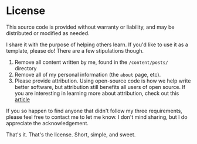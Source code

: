 # License

This source code is provided without warranty or liability, and may be distributed or modified as needed.

I share it with the purpose of helping others learn. If you'd like to use it as a template, please do! There are a few stipulations though.

1. Remove all content written by me, found in the `/content/posts/` directory
2. Remove all of my personal information (the `about` page, etc).
3. Please provide attribution. Using open-source code is how we help write better software, but attribution still benefits all users of open source. If you are interesting in learning more about attribution, check out this [article](https://nexb.com/oss-attribution-best-practices/)

If you so happen to find anyone that didn't follow my three requirements, please feel free to contact me to let me know. I don't mind sharing, but I do appreciate the acknowledgement.

That's it. That's the license. Short, simple, and sweet.

